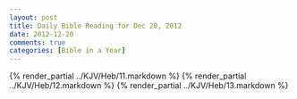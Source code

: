 ```yaml
---
layout: post
title: Daily Bible Reading for Dec 20, 2012
date: 2012-12-20
comments: true
categories: [Bible in a Year]
---
```

{% render_partial ../KJV/Heb/11.markdown %}
{% render_partial ../KJV/Heb/12.markdown %}
{% render_partial ../KJV/Heb/13.markdown %}
